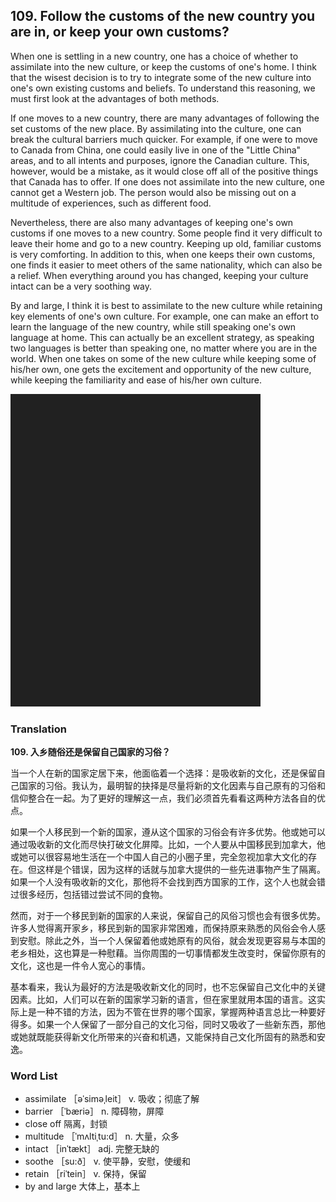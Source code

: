 ## 109. Follow the customs of the new country you are in, or keep your own customs?

When one is settling in a new country, one has a choice of whether to assimilate into the new culture, or keep the customs of one's home. I think that the wisest decision is to try to integrate some of the new culture into one's own existing customs and beliefs. To understand this reasoning, we must first look at the advantages of both methods.

If one moves to a new country, there are many advantages of following the set customs of the new place. By assimilating into the culture, one can break the cultural barriers much quicker. For example, if one were to move to Canada from China, one could easily live in one of the "Little China" areas, and to all intents and purposes, ignore the Canadian culture. This, however, would be a mistake, as it would close off all of the positive things that Canada has to offer. If one does not assimilate into the new culture, one cannot get a Western job. The person would also be missing out on a multitude of experiences, such as different food.

Nevertheless, there are also many advantages of keeping one's own customs if one moves to a new country. Some people find it very difficult to leave their home and go to a new country. Keeping up old, familiar customs is very comforting. In addition to this, when one keeps their own customs, one finds it easier to meet others of the same nationality, which can also be a relief. When everything around you has changed, keeping your culture intact can be a very soothing way.

By and large, I think it is best to assimilate to the new culture while retaining key elements of one's own culture. For example, one can make an effort to learn the language of the new country, while still speaking one's own language at home. This can actually be an excellent strategy, as speaking two languages is better than speaking one, no matter where you are in the world. When one takes on some of the new culture while keeping some of his/her own, one gets the excitement and opportunity of the new culture, while keeping the familiarity and ease of his/her own culture.

![](images/padding_400x500.png)

### Translation

**109. 入乡随俗还是保留自己国家的习俗？**

当一个人在新的国家定居下来，他面临着一个选择：是吸收新的文化，还是保留自己国家的习俗。我认为，最明智的抉择是尽量将新的文化因素与自己原有的习俗和信仰整合在一起。为了更好的理解这一点，我们必须首先看看这两种方法各自的优点。

如果一个人移民到一个新的国家，遵从这个国家的习俗会有许多优势。他或她可以通过吸收新的文化而尽快打破文化屏障。比如，一个人要从中国移民到加拿大，他或她可以很容易地生活在一个中国人自己的小圈子里，完全忽视加拿大文化的存在。但这样是个错误，因为这样的话就与加拿大提供的一些先进事物产生了隔离。如果一个人没有吸收新的文化，那他将不会找到西方国家的工作，这个人也就会错过很多经历，包括错过尝试不同的食物。

然而，对于一个移民到新的国家的人来说，保留自己的风俗习惯也会有很多优势。许多人觉得离开家乡，移民到新的国家非常困难，而保持原来熟悉的风俗会令人感到安慰。除此之外，当一个人保留着他或她原有的风俗，就会发现更容易与本国的老乡相处，这也算是一种慰藉。当你周围的一切事情都发生改变时，保留你原有的文化，这也是一件令人宽心的事情。

基本看来，我认为最好的方法是吸收新文化的同时，也不忘保留自己文化中的关键因素。比如，人们可以在新的国家学习新的语言，但在家里就用本国的语言。这实际上是一种不错的方法，因为不管在世界的哪个国家，掌握两种语言总比一种要好得多。如果一个人保留了一部分自己的文化习俗，同时又吸收了一些新东西，那他或她就既能获得新文化所带来的兴奋和机遇，又能保持自己文化所固有的熟悉和安逸。 

### Word List

+ assimilate ［əˈsiməˌleit］ v. 吸收；彻底了解
+ barrier ［ˈbæriə］ n. 障碍物，屏障
+ close off 隔离，封锁
+ multitude ［ˈmʌltiˌtu:d］ n. 大量，众多
+ intact ［inˈtækt］ adj. 完整无缺的
+ soothe ［su:ð］ v. 使平静，安慰，使缓和
+ retain ［riˈtein］ v. 保持，保留
+ by and large 大体上，基本上  


